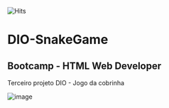 ![Hits](https://hitcounter.pythonanywhere.com/count/tag.svg?url=https://github.com/wizardigor/DIO-SnakeGame)

# DIO-SnakeGame
## Bootcamp - HTML Web Developer
 Terceiro projeto DIO - Jogo da cobrinha
 
 
 ![image](https://user-images.githubusercontent.com/51889513/143147109-8b85127b-a8eb-4b9e-a97b-a8b8c4d90ca2.png)

